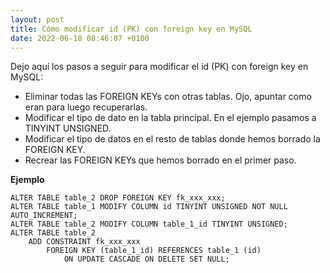 ```yaml
---
layout: post
title: Cómo modificar id (PK) con foreign key en MySQL
date: 2022-06-18 08:46:07 +0100
---
```



Dejo aquí los pasos a seguir para modificar el id (PK) con foreign key en MySQL:

- Eliminar todas las FOREIGN KEYs con otras tablas. Ojo, apuntar como eran para luego recuperarlas.
- Modificar el tipo de dato en la tabla principal. En el ejemplo pasamos a TINYINT UNSIGNED.
- Modificar el tipo de datos en el resto de tablas donde hemos borrado la FOREIGN KEY.
- Recrear las FOREIGN KEYs que hemos borrado en el primer paso. 

**Ejemplo**

```
ALTER TABLE table_2 DROP FOREIGN KEY fk_xxx_xxx;
ALTER TABLE table_1 MODIFY COLUMN id TINYINT UNSIGNED NOT NULL AUTO_INCREMENT;
ALTER TABLE table_2 MODIFY COLUMN table_1_id TINYINT UNSIGNED;
ALTER TABLE table_2 
    ADD CONSTRAINT fk_xxx_xxx
        FOREIGN KEY (table_1_id) REFERENCES table_1 (id)
            ON UPDATE CASCADE ON DELETE SET NULL;
```

